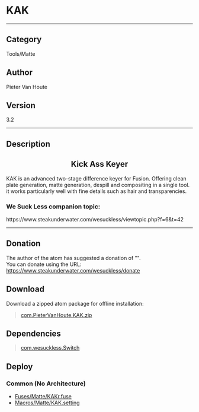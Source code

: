 # KAK
___

## Category
Tools/Matte

## Author
Pieter Van Houte

## Version
3.2

___

## Description
<h2 align="center">Kick Ass Keyer</h2>

<p>KAK is an advanced two-stage difference keyer for Fusion.
Offering clean plate generation, matte generation, despill and compositing in a single tool. it works particularly well with fine details such as hair and transparencies.</p>

<h3>We Suck Less companion topic:</h3>
<p>https://www.steakunderwater.com/wesuckless/viewtopic.php?f=6&t=42</p>


___

## Donation
The author of the atom has suggested a donation of "".  
You can donate using the URL: <a href="https://www.steakunderwater.com/wesuckless/donate">https://www.steakunderwater.com/wesuckless/donate</a>
## Download

Download a zipped atom package for offline installation:
> [com.PieterVanHoute.KAK.zip](https://gitlab.com/WeSuckLess/Reactor/-/archive/master/Reactor-master.zip?path=Atoms/com.PieterVanHoute.KAK)  

## Dependencies

> [com.wesuckless.Switch](com.wesuckless.Switch.md)  
## Deploy

### Common (No Architecture)

<ul>
<li><a href="https://gitlab.com/WeSuckLess/Reactor/-/blob/master/Atoms/com.PieterVanHoute.KAK/Fuses/Matte/KAKr.fuse?ref_type=heads">Fuses/Matte/KAKr.fuse</a></li>
<li><a href="https://gitlab.com/WeSuckLess/Reactor/-/blob/master/Atoms/com.PieterVanHoute.KAK/Macros/Matte/KAK.setting?ref_type=heads">Macros/Matte/KAK.setting</a></li>
</ul>
